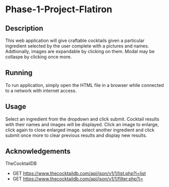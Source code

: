 # Phase-1-Project-Flatiron

## Description 

This web application will give craftable cocktails given a 
particular ingredient selected by the user complete with a 
pictures and names. Addtionally, images are expandable by 
clicking on them. Modal may be collaspe by clicking once more.

## Running

To run application, simply open the HTML file in a browser 
while connected to a network with internet access. 

## Usage 

Select an ingredient from the dropdown and click submit. 
Cocktail results with their names and images will be displayed.
Click an image to enlarge, click again to close enlarged image.
select another ingredient and click submit once more to clear 
previous results and display new results.

## Acknowledgements

TheCocktailDB
 - GET https://www.thecocktaildb.com/api/json/v1/1/list.php?i=list
 - GET https://www.thecocktaildb.com/api/json/v1/1/filter.php?i=<ingredient>



